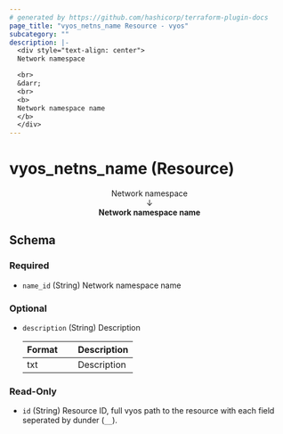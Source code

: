 ```yaml
---
# generated by https://github.com/hashicorp/terraform-plugin-docs
page_title: "vyos_netns_name Resource - vyos"
subcategory: ""
description: |-
  <div style="text-align: center">
  Network namespace

  <br>
  &darr;
  <br>
  <b>
  Network namespace name
  </b>
  </div>
---
```


# vyos_netns_name (Resource)

<div style="text-align: center">
Network namespace

<br>
&darr;
<br>
<b>
Network namespace name
</b>
</div>



<!-- schema generated by tfplugindocs -->
## Schema

### Required

- `name_id` (String) Network namespace name

### Optional

- `description` (String) Description

    |  Format &emsp; | Description  |
    |----------|---------------|
    |  txt  &emsp; |  Description  |

### Read-Only

- `id` (String) Resource ID, full vyos path to the resource with each field seperated by dunder (`__`).

